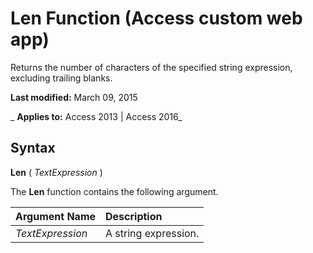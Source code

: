
# Len Function (Access custom web app)
Returns the number of characters of the specified string expression, excluding trailing blanks.

 **Last modified:** March 09, 2015

 _ **Applies to:** Access 2013 | Access 2016_

## Syntax

 **Len** ( _TextExpression_ )

The  **Len** function contains the following argument.



|**Argument Name**|**Description**|
|:-----|:-----|
| _TextExpression_|A string expression.|
